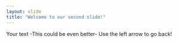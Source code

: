 ```yaml
---
layout: slide
title: "Welcome to our second slide!"
---
```

Your text -This could be even better-
Use the left arrow to go back!
